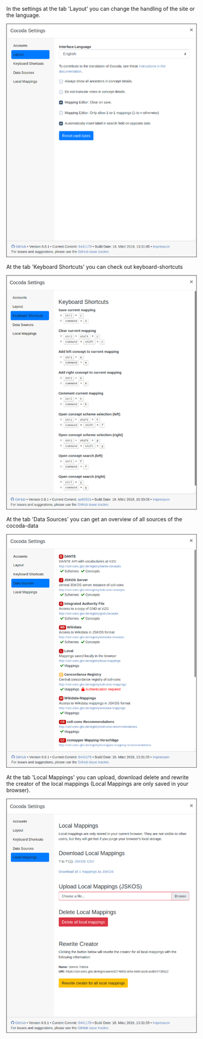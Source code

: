 In the settings at the tab 'Layout' you can change the handling of the site or the language.

![](img/cocoda-settings-layout-en.png)

At the tab 'Keyboard Shortcuts' you can check out keyboard-shortcuts 

![](img/cocoda-settings-keysho-en.png)

At the tab 'Data Sources' you can get an overview of all sources of the cocoda-data

![](img/cocoda-settings-datsor-en.png)

At the tab 'Local Mappings' you can upload, download delete and rewrite the creator of the local mappings (Local Mappings are only saved in your browser).

![](img/cocoda-settings-locmap-en.png)
